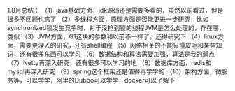 1.8月总结：
（1）java基础方面，jdk源码还是需要多看的，虽然以前看过，但是很多不回顾也忘了
（2）多线程方面，原理方面是否能更进一步研究，比如synchronized锁发生竞争时，对于没抢到锁的线程JVM是怎么处理的，存在哪，类似
（3）JVM方面，G1这块的参数和以前不一样了，还得研究下
（4）linux方面，需要更深入的研究，还有shell编程
（5）网络相关的不能只懂皮毛和某些知识，还有很多东西可以学习
（6）数据结构和算法需要加强，算法是我的弱点
（7）Netty再深入研究，还有很多可以学习的地
（8）数据库方面，redis和mysql再深入研究
（9）spring这个框架还是值得再学学的
（10）架构方面，微服务等，可以学学，阿里的Dubbo可以学学，docker可以了解下
